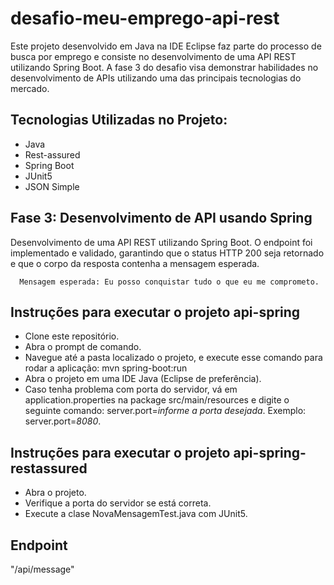 # desafio-meu-emprego-api-rest
Este projeto desenvolvido em Java na IDE Eclipse faz parte do processo de busca por emprego e consiste no desenvolvimento de uma API REST utilizando Spring Boot. A fase 3 do desafio visa demonstrar habilidades no desenvolvimento de APIs utilizando uma das principais tecnologias do mercado. 


## Tecnologias Utilizadas no Projeto:
- Java
- Rest-assured
- Spring Boot
- JUnit5
- JSON Simple

  
## Fase 3: Desenvolvimento de API usando Spring
Desenvolvimento de uma API REST utilizando Spring Boot. O endpoint foi implementado e validado, garantindo que o status HTTP 200 seja retornado e que o corpo da resposta contenha a mensagem esperada.

      Mensagem esperada: Eu posso conquistar tudo o que eu me comprometo.

## Instruções para executar o projeto api-spring
- Clone este repositório.
- Abra o prompt de comando.
- Navegue até a pasta localizado o projeto, e execute esse comando para rodar a aplicação: mvn spring-boot:run
- Abra o projeto em uma IDE Java (Eclipse de preferência).
- Caso tenha problema com porta do servidor, vá em application.properties na package src/main/resources e digite o seguinte comando: server.port=*informe a porta desejada*.
  Exemplo: server.port=*8080*.


## Instruções para executar o projeto api-spring-restassured
- Abra o projeto.
- Verifique a porta do servidor se está correta.
- Execute a clase NovaMensagemTest.java com JUnit5.

## Endpoint
"/api/message"

